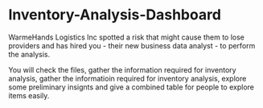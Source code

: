 # Inventory-Analysis-Dashboard
WarmeHands Logistics Inc spotted a risk that might cause them to lose providers and has hired you  - their new business data
analyst - to perform the analysis.

You will check the files, gather the information required for inventory analysis, gather the informatioin required for inventory analysis, explore some preliminary insignts and give a combined table for people to explore items easily.